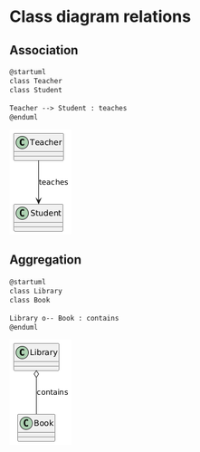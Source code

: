# Class diagram relations

## Association
```plantuml
@startuml
class Teacher
class Student

Teacher --> Student : teaches
@enduml
```

![](./relation/association.png)

## Aggregation
```plantuml
@startuml
class Library
class Book

Library o-- Book : contains
@enduml
```

![](./relation/aggregation.png)
